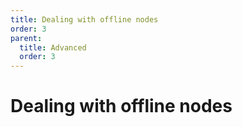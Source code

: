 ```yaml
---
title: Dealing with offline nodes
order: 3
parent:
  title: Advanced
  order: 3
---
```


# Dealing with offline nodes
